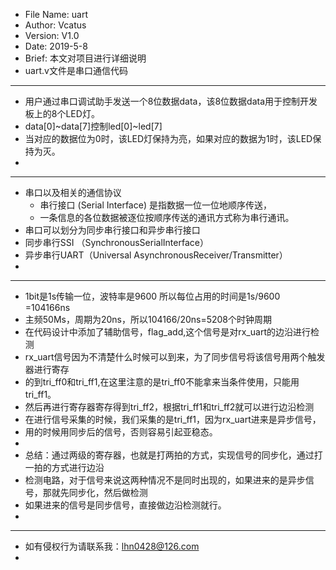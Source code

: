   * File Name: uart
  * Author: Vcatus
  * Version: V1.0
  * Date: 2019-5-8
  * Brief: 本文对项目进行详细说明
  * uart.v文件是串口通信代码
  
  ******************************************************************************************************
  * 用户通过串口调试助手发送一个8位数据data，该8位数据data用于控制开发板上的8个LED灯。
  * data[0]~data[7]控制led[0]~led[7]
  * 当对应的数据位为0时，该LED灯保持为亮，如果对应的数据为1时，该LED保持为灭。
  * 
  ******************************************************************************************************
  * 串口以及相关的通信协议
      * 串行接口 (Serial Interface) 是指数据一位一位地顺序传送，
      * 一条信息的各位数据被逐位按顺序传送的通讯方式称为串行通讯。
   * 串口可以划分为同步串行接口和异步串行接口
   * 同步串行SSI （SynchronousSerialInterface）
   * 异步串行UART（Universal AsynchronousReceiver/Transmitter）
   *
  ******************************************************************************************************
  * 1bit是1s传输一位，波特率是9600 所以每位占用的时间是1s/9600 =104166ns
  * 主频50Ms，周期为20ns，所以104166/20ns=5208个时钟周期
  * 在代码设计中添加了辅助信号，flag_add,这个信号是对rx_uart的边沿进行检测
  * rx_uart信号因为不清楚什么时候可以到来，为了同步信号将该信号用两个触发器进行寄存
  * 的到tri_ff0和tri_ff1,在这里注意的是tri_ff0不能拿来当条件使用，只能用tri_ff1。
  * 然后再进行寄存器寄存得到tri_ff2，根据tri_ff1和tri_ff2就可以进行边沿检测
  * 在进行信号采集的时候，我们采集的是tri_ff1，因为rx_uart进来是异步信号，
  * 用的时候用同步后的信号，否则容易引起亚稳态。
  *  
  * 总结：通过两级的寄存器，也就是打两拍的方式，实现信号的同步化，通过打一拍的方式进行边沿
  * 检测电路，对于信号来说这两种情况不是同时出现的，如果进来的是异步信号，那就先同步化，然后做检测
  * 如果进来的信号是同步信号，直接做边沿检测就行。
  * 
  ******************************************************************************************************
  * 如有侵权行为请联系我：lhn0428@126.com
  *

